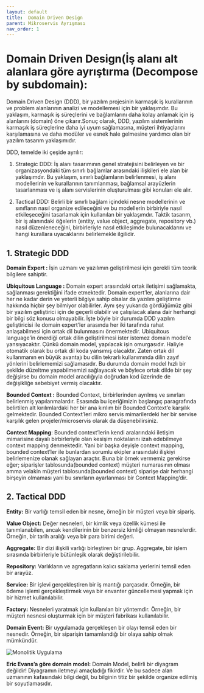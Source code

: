 ```yaml
---
layout: default
title:  Domain Driven Design
parent: Mikroservis Ayrışması
nav_order: 1
---
```


# Domain Driven Design(İş alanı alt alanlara göre ayrıştırma (Decompose by subdomain):

 Domain Driven Design (DDD), bir yazılım projesinin karmaşık iş kurallarının ve problem alanlarının analizi ve modellemesi için bir yaklaşımdır. Bu yaklaşım, karmaşık iş süreçlerini ve bağlamlarını daha kolay anlamak için iş alanlarını (domain) öne çıkarır.Sonuç olarak, DDD, yazılım sistemlerinin karmaşık iş süreçlerine daha iyi uyum sağlamasına, müşteri ihtiyaçlarını karşılamasına ve daha modüler ve esnek hale gelmesine yardımcı olan bir yazılım tasarım yaklaşımıdır.

DDD, temelde iki çeşide ayrılır:

1. Strategic DDD: İş alanı tasarımının genel stratejisini belirleyen ve bir organizasyondaki tüm sınırlı bağlamlar arasındaki ilişkileri ele alan bir yaklaşımdır. Bu yaklaşım, sınırlı bağlamların belirlenmesi, iş alanı modellerinin ve kurallarının tanımlanması, bağlamsal arayüzlerin tasarlanması ve iş alanı servislerinin oluşturulması gibi konuları ele alır.

2. Tactical DDD: Belirli bir sınırlı bağlam içindeki nesne modellerinin ve sınıfların nasıl organize edileceğini ve bu modellerin birbiriyle nasıl etkileşeceğini tasarlamak için kullanılan bir yaklaşımdır. Taktik tasarım, bir iş alanındaki öğelerin (entity, value object, aggregate, repository vb.) nasıl düzenleneceğini, birbirleriyle nasıl etkileşimde bulunacaklarını ve hangi kurallara uyacaklarını belirlemekle ilgilidir.

## 1. Strategic DDD

**Domain Expert :**  İşin uzmanı ve yazılımın geliştirilmesi için gerekli tüm teorik bilgilere sahiptir.

**Ubiquitous Language :** Domain expert arasındaki ortak iletişimi sağlamakta, sağlanması gerektiğini ifade etmektedir. Domain expert’ler, alanlarına dair her ne kadar derin ve yeterli bilgiye sahip olsalar da yazılım geliştirme hakkında hiçbir şey bilmiyor olabilirler. Aynı şey yukarıda gördüğümüz gibi bir yazılım geliştirici için de geçerli olabilir ve çalışılacak alana dair herhangi bir bilgi söz konusu olmayabilir. İşte böyle bir durumda DDD yazılım geliştiricisi ile domain expert’ler arasında her iki tarafında rahat anlaşabilmesi için ortak dil bulunmasını önermektedir. Ubiquitous language’in önerdiği ortak dilin geliştirilmesi ister istemez domain model’e yansıyacaktır. Çünkü domain model, yapılacak işin omurgasıdır. Haliyle otomatik olarak bu ortak dil koda yansımış olacaktır. Zaten ortak dil kullanmanın en büyük avantajı bu dilin tekrarlı kullanımında dilin zayıf yönlerini belirlememizi sağlamasıdır. Bu durumda domain model hızlı bir şekilde düzeltme yapabilmemizi sağlayacak ve böylece ortak dilde bir şey değişirse bu domain model aracılığıyla doğrudan kod üzerinde de değişikliğe sebebiyet vermiş olacaktır.

**Bounded Context :** Bounded Context, birbirlerinden ayrılmış ve sınırları belirlenmiş yapılanmalardır. Esasında bu içeriğimizin başlangıç paragrafında belirtilen alt kırılımlardaki her bir ana kırılım bir Bounded Context’e karşılık gelmektedir. Bounded Context’leri mikro servis mimarilerdeki her bir servise karşılık gelen projeler/microservis olarak da düşenebilirsiniz.

**Context Mapping**:
Bounded context’lerin kendi aralarındaki iletişim mimarisine dayalı birbirleriyle olan kesişim noktalarını izah edebilmeye context mapping denmektedir. Yani bir başka deyişle context mapping, bounded context’ler ile bunlardan sorumlu ekipler arasındaki ilişkiyi belirlemenize olanak sağlayan araçtır. Buna bir örnek vermemiz gerekirse eğer; siparişler tablosunda(bounded context) müşteri numarasının olması amma velakin müşteri tablosunda(bounded context) siparişe dair herhangi birşeyin olmaması yani bu sınırların ayarlanması bir Context Mapping’dir.

## 2. Tactical DDD

**Entity:** Bir varlığı temsil eden bir nesne, örneğin bir müşteri veya bir sipariş.

**Value Object:** Değer nesneleri, bir kimlik veya özellik kümesi ile tanımlanabilen, ancak kendilerinin bir benzersiz kimliği olmayan nesnelerdir. Örneğin, bir tarih aralığı veya bir para birimi değeri.

**Aggregate:** Bir dizi ilişkili varlığı birleştiren bir grup. Aggregate, bir işlem sırasında birbirleriyle bütünleşik olarak değiştirilebilir.

**Repository:** Varlıkların ve agregatların kalıcı saklama yerlerini temsil eden bir arayüz.

**Service:** Bir işlevi gerçekleştiren bir iş mantığı parçasıdır. Örneğin, bir ödeme işlemi gerçekleştirmek veya bir envanter güncellemesi yapmak için bir hizmet kullanılabilir.

**Factory:** Nesneleri yaratmak için kullanılan bir yöntemdir. Örneğin, bir müşteri nesnesi oluşturmak için bir müşteri fabrikası kullanılabilir.

**Domain Event:** Bir uygulamada gerçekleşen bir olayı temsil eden bir nesnedir. Örneğin, bir siparişin tamamlandığı bir olaya sahip olmak mümkündür.

![Monolitik Uygulama](../kaynaklar/tacticaldesign.png)

 **Eric Evans’a göre domain model:**
Domain Model, belirli bir diyagram değildir! Diyagramın iletmeyi amaçladığı fikirdir. Ve bu sadece alan uzmanının kafasındaki bilgi değil, bu bilginin titiz bir şekilde organize edilmiş bir soyutlamasıdır.
